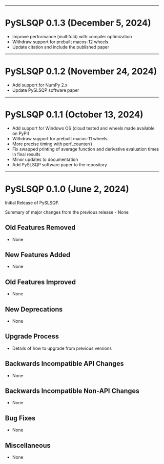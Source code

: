 ***********************************
# PySLSQP 0.1.3 (December 5, 2024)

- Improve performance (multifold) with compiler optimization
- Withdraw support for prebuilt macos-12 wheels
- Update citation and include the published paper

***********************************
# PySLSQP 0.1.2 (November 24, 2024)

- Add support for NumPy 2.x
- Update PySLSQP software paper

***********************************
# PySLSQP 0.1.1 (October 13, 2024)

- Add support for Windows OS (cloud tested and wheels made available on PyPI)
- Withdraw support for prebuilt macos-11 wheels
- More precise timing with perf_counter()
- Fix swapped printing of average function and derivative evaluation times in final results
- Minor updates to documentation
- Add PySLSQP software paper to the repository

***********************************
# PySLSQP 0.1.0 (June 2, 2024)
Initial Release of PySLSQP.

Summary of major changes from the previous release - None

## Old Features Removed

- None

## New Features Added

- None

## Old Features Improved

- None

## New Deprecations

- None

## Upgrade Process

- Details of how to upgrade from previous versions

## Backwards Incompatible API Changes

- None

## Backwards Incompatible Non-API Changes

- None

## Bug Fixes

- None

## Miscellaneous

- None
